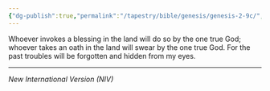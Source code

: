 ```yaml
---
{"dg-publish":true,"permalink":"/tapestry/bible/genesis/genesis-2-9c/","title":"Genesis 2:9c","hide":true,"tags":["bible-verse","bible-verse"],"dgHomeLink":true,"dgShowLocalGraph":true,"dgEnableSearch":true}
---
```



Whoever invokes a blessing in the land will do so by the one true God; whoever takes an oath in the land will swear by the one true God. For the past troubles will be forgotten and hidden from my eyes.


---
*New International Version (NIV)*